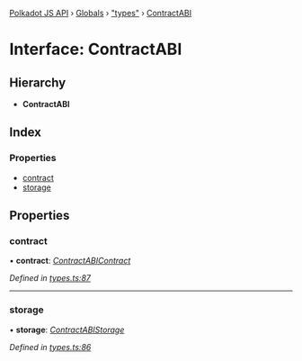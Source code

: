 [Polkadot JS API](../README.md) › [Globals](../globals.md) › ["types"](../modules/_types_.md) › [ContractABI](_types_.contractabi.md)

# Interface: ContractABI

## Hierarchy

* **ContractABI**

## Index

### Properties

* [contract](_types_.contractabi.md#contract)
* [storage](_types_.contractabi.md#storage)

## Properties

###  contract

• **contract**: *[ContractABIContract](_types_.contractabicontract.md)*

*Defined in [types.ts:87](https://github.com/polkadot-js/api/blob/3196e66efb/packages/api-contract/src/types.ts#L87)*

___

###  storage

• **storage**: *[ContractABIStorage](../modules/_types_.md#contractabistorage)*

*Defined in [types.ts:86](https://github.com/polkadot-js/api/blob/3196e66efb/packages/api-contract/src/types.ts#L86)*
